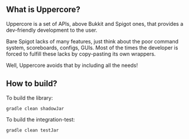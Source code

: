 ## What is Uppercore?
Uppercore is a set of APIs, above Bukkit and Spigot ones, that provides a dev-friendly development to the user.

Bare Spigot lacks of many features, just think about the poor command system, scoreboards, configs, GUIs.
Most of the times the developer is forced to fulfill these lacks by copy-pasting its own wrappers.

Well, Uppercore avoids that by including all the needs!

## How to build?

To build the library:

`gradle clean shadowJar`

To build the integration-test:

`gradle clean testJar`
